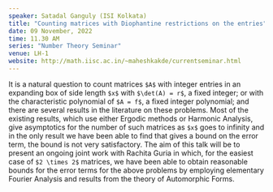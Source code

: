 ```yaml
---
speaker: Satadal Ganguly (ISI Kolkata)
title: "Counting matrices with Diophantine restrictions on the entries"
date: 09 November, 2022
time: 11.30 AM
series: "Number Theory Seminar"
venue: LH-1
website: http://math.iisc.ac.in/~maheshkakde/currentseminar.html
---
```


It is a natural question to count matrices `$A$` with integer entries in an expanding box of side length `$x$` with `$\det(A) = r$`, a fixed integer; or with the characteristic polynomial of `$A = f$`, a fixed integer polynomial; and there are several results in the literature on these problems. Most of the existing results, which use either Ergodic methods or Harmonic Analysis, give asymptotics for the number of such matrices as `$x$` goes to infinity and in the only result we have been able to find that gives a bound on the error term, the bound is not very satisfactory. The aim of this talk will be to present an ongoing joint work with Rachita Guria in which, for the easiest case of `$2 \times 2$` matrices, we have been able to obtain reasonable bounds for the error terms for the above problems by employing elementary Fourier Analysis and results from  the theory of Automorphic Forms. 
